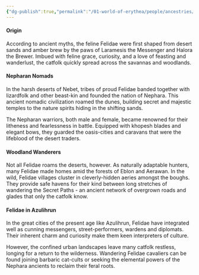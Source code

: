 ```yaml
---
{"dg-publish":true,"permalink":"/01-world-of-erythea/people/ancestries/felidae/","title":"Felidae","contentClasses":"hide-header-underline embed-clean","tags":["Ancestry/Common"],"dgShowInlineTitle":true,"noteIcon":null}
---
```


#### Origin
According to ancient myths, the feline Felidae were first shaped from desert sands and amber brew by the paws of Laramesis the Messenger and Halora the Brewer. Imbued with feline grace, curiosity, and a love of feasting and wanderlust, the catfolk quickly spread across the savannas and woodlands.

#### Nepharan Nomads
In the harsh deserts of Nebet, tribes of proud Felidae banded together with lizardfolk and other beast-kin and founded the nation of Nephara. This ancient nomadic civilization roamed the dunes, building secret and majestic temples to the nature spirits hiding in the shifting sands. 

The Nepharan warriors, both male and female, became renowned for their litheness and fearlessness in battle. Equipped with khopesh blades and elegant bows, they guarded the oasis-cities and caravans that were the lifeblood of the desert traders.

#### Woodland Wanderers
Not all Felidae roams the deserts, however. As naturally adaptable hunters, many Felidae made homes amid the forests of Eblon and Aerawan. In the wild, Felidae villages cluster in cleverly-hidden aeries amongst the boughs. They provide safe havens for their kind between long stretches of wandering the Secret Paths - an ancient network of overgrown roads and glades that only the catfolk know.

#### Felidae in Azulihrun
In the great cities of the present age like Azulihrun, Felidae have integrated well as cunning messengers, street-performers, wardens and diplomats. Their inherent charm and curiosity make them keen interpreters of culture.

However, the confined urban landscapes leave many catfolk restless, longing for a return to the wilderness. Wandering Felidae cavaliers can be found joining barbaric cat-cults or seeking the elemental powers of the Nephara ancients to reclaim their feral roots.
